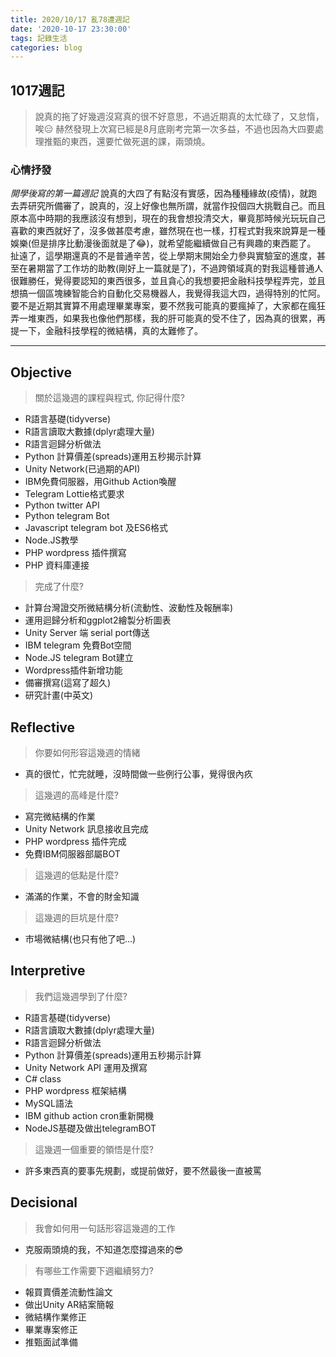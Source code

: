 ```yaml
---
title: 2020/10/17 亂78遭週記
date: '2020-10-17 23:30:00'
tags: 記錄生活
categories: blog
---
```

## **1017週記**
> 說真的拖了好幾週沒寫真的很不好意思，不過近期真的太忙碌了，又怠惰，唉😑 赫然發現上次寫已經是8月底剛考完第一次多益，不過也因為大四要處理推甄的東西，還要忙做死選的課，兩頭燒。

### 心情抒發
*開學後寫的第一篇週記*
說真的大四了有點沒有實感，因為種種緣故(疫情)，就跑去弄研究所備審了，說真的，沒上好像也無所謂，就當作投個四大挑戰自己。而且原本高中時期的我應該沒有想到，現在的我會想投清交大，畢竟那時候光玩玩自己喜歡的東西就好了，沒多做甚麼考慮，雖然現在也一樣，打程式對我來說算是一種娛樂(但是排序比動漫後面就是了😂)，就希望能繼續做自己有興趣的東西罷了。
扯遠了，這學期還真的不是普通辛苦，從上學期末開始全力參與實驗室的進度，甚至在暑期當了工作坊的助教(剛好上一篇就是了)，不過跨領域真的對我這種普通人很難勝任，覺得要認知的東西很多，並且貪心的我想要把金融科技學程弄完，並且想搞一個區塊練智能合約自動化交易機器人，我覺得我這大四，過得特別的忙阿。
要不是近期其實算不用處理畢業專案，要不然我可能真的要瘋掉了，大家都在瘋狂弄一堆東西，如果我也像他們那樣，我的肝可能真的受不住了，因為真的很累，再提一下，金融科技學程的微結構，真的太難修了。

---
<!-- more -->
## **Objective**

> 關於這幾週的課程與程式, 你記得什麼?

- R語言基礎(tidyverse)
- R語言讀取大數據(dplyr處理大量)
- R語言迴歸分析做法
- Python 計算價差(spreads)運用五秒揭示計算
- Unity Network(已過期的API)
- IBM免費伺服器，用Github Action喚醒
- Telegram Lottie格式要求
- Python twitter API
- Python telegram Bot
- Javascript telegram bot 及ES6格式
- Node.JS教學
- PHP wordpress 插件撰寫
- PHP 資料庫連接

> 完成了什麼?

- 計算台灣證交所微結構分析(流動性、波動性及報酬率)
- 運用迴歸分析和ggplot2繪製分析圖表
- Unity Server 端 serial port傳送
- IBM telegram 免費Bot空間
- Node.JS telegram Bot建立
- Wordpress插件新增功能
- 備審撰寫(這寫了超久)
- 研究計畫(中英文)

## **Reflective**

> 你要如何形容這幾週的情緒

* 真的很忙，忙完就睡，沒時間做一些例行公事，覺得很內疚

> 這幾週的高峰是什麼?

* 寫完微結構的作業
* Unity Network 訊息接收且完成
* PHP wordpress 插件完成
* 免費IBM伺服器部屬BOT

> 這幾週的低點是什麼?

* 滿滿的作業，不會的財金知識

> 這幾週的巨坑是什麼?

* 市場微結構(也只有他了吧...)

## **Interpretive**

> 我們這幾週學到了什麼?

- R語言基礎(tidyverse)
- R語言讀取大數據(dplyr處理大量)
- R語言迴歸分析做法
- Python 計算價差(spreads)運用五秒揭示計算
- Unity Network API 運用及撰寫
- C# class
- PHP wordpress 框架結構
- MySQL語法
- IBM github action cron重新開機
- NodeJS基礎及做出telegramBOT

> 這幾週一個重要的領悟是什麼?

* 許多東西真的要事先規劃，或提前做好，要不然最後一直被罵

## **Decisional**

> 我會如何用一句話形容這幾週的工作

* 克服兩頭燒的我，不知道怎麼撐過來的😎

> 有哪些工作需要下週繼續努力?

- 報買賣價差流動性論文
- 做出Unity AR結案簡報
- 微結構作業修正
- 畢業專案修正
- 推甄面試準備
